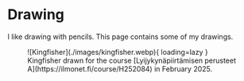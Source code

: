 # Drawing

I like drawing with pencils. This page contains some of my drawings.

<figure markdown>
  ![Kingfisher](./images/kingfisher.webp){ loading=lazy }
  <figcaption>Kingfisher drawn for the course [Lyijykynäpiirtämisen perusteet A](https://ilmonet.fi/course/H252084) in February 2025.
</figcaption>
</figure>
